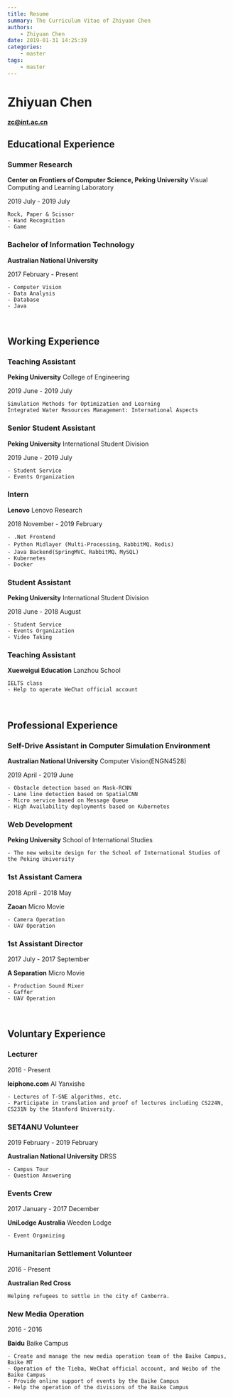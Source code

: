 ```yaml
---
title: Resume
summary: The Curriculum Vitae of Zhiyuan Chen
authors:
    - Zhiyuan Chen
date: 2019-01-31 14:25:39
categories: 
    - master
tags:
    - master
---
```


# Zhiyuan Chen

**zc@int.ac.cn**
&nbsp;

## Educational Experience

### Summer Research

**Center on Frontiers of Computer Science, Peking University** Visual Computing and Learning Laboratory

2019 July - 2019 July

    Rock, Paper & Scissor
    - Hand Recognition
    - Game

### Bachelor of Information Technology

**Australian National University**

2017 February - Present

    - Computer Vision
    - Data Analysis
    - Database
    - Java
&nbsp;

## Working Experience

### Teaching Assistant

**Peking University** College of Engineering

2019 June - 2019 July

    Simulation Methods for Optimization and Learning
    Integrated Water Resources Management: International Aspects

### Senior Student Assistant

**Peking University** International Student Division

2019 June - 2019 July

    - Student Service
    - Events Organization

### Intern

**Lenovo** Lenovo Research

2018 November - 2019 February

    - .Net Frontend
    - Python Midlayer (Multi-Processing、RabbitMQ、Redis)
    - Java Backend(SpringMVC、RabbitMQ、MySQL)
    - Kubernetes
    - Docker

### Student Assistant

**Peking University** International Student Division

2018 June - 2018 August

    - Student Service
    - Events Organization
    - Video Taking

### Teaching Assistant

**Xueweigui Education** Lanzhou School

    IELTS class
    - Help to operate WeChat official account
&nbsp;

## Professional Experience

### Self-Drive Assistant in Computer Simulation Environment

**Australian National University** Computer Vision(ENGN4528)

2019 April - 2019 June

    - Obstacle detection based on Mask-RCNN
    - Lane line detection based on SpatialCNN
    - Micro service based on Message Queue
    - High Availability deployments based on Kubernetes

### Web Development

**Peking University** School of International Studies

    - The new website design for the School of International Studies of the Peking University

### 1st Assistant Camera

2018 April - 2018 May

**Zaoan** Micro Movie

    - Camera Operation
    - UAV Operation

### 1st Assistant Director

2017 July - 2017 September

**A Separation** Micro Movie

    - Production Sound Mixer
    - Gaffer
    - UAV Operation
&nbsp;

## Voluntary Experience

### Lecturer

2016 - Present

**leiphone.com** AI Yanxishe

    - Lectures of T-SNE algorithms, etc.
    - Participate in translation and proof of lectures including CS224N, CS231N by the Stanford University.

### SET4ANU Volunteer

2019 February - 2019 February

**Australian National University** DRSS

    - Campus Tour
    - Question Answering

### Events Crew

2017 January - 2017 December

**UniLodge Australia** Weeden Lodge

    - Event Organizing

### Humanitarian Settlement Volunteer

2016 - Present

**Australian Red Cross**

    Helping refugees to settle in the city of Canberra. 

### New Media Operation

2016 - 2016

**Baidu** Baike Campus

    - Create and manage the new media operation team of the Baike Campus, Baike MT
    - Operation of the Tieba, WeChat official account, and Weibo of the Baike Campus
    - Provide online support of events by the Baike Campus
    - Help the operation of the divisions of the Baike Campus
